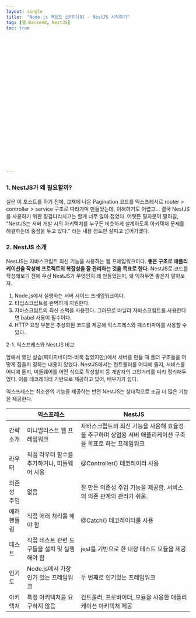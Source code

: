 ```yaml
---
layout: single
title:  "Node.js 백엔드 스터디(9) - NestJS 시작하기"
tag: [웹-Backend, NestJS]
toc: true 



























---
```


### 1. NestJS가 왜 필요할까?

실은 이 포스트를 하기 전에, 교재에 나온 Pagination 코드를 익스프레서르 router > controller > service 구조로 따라가며 만들었는데, 이해하기도 어렵고... 결국 NestJS를 사용하기 위한 징검다리치고는 할게 너무 많아 접었다. 어쨋든 필자분이 말하길, "NestJS는 서버 개발 시의 아키텍처를 누구든 비슷하게 설계하도록 아키텍처 문제를 해결하는데 중점을 두고 있다." 라는 내용 정도만 살피고 넘어가겠다.





### 2. NestJS 소개

NestJS는 자바스크립트 최신 기능을 사용하는 웹 프레임워크이다. **좋은 구조로 애플리케이션을 작성해 프로젝트의 복잡성을 잘 관리하는 것을 목표로 한다.** NestJS로 코드를 작성해보기 전에 우선 NestJS가 무엇인지 왜 만들었는지, 왜 익혀두면 좋은지 알아보자.

1. Node.js에서 실행하는 서버 사이드 프레임워크이다.
2. 타입스크립트를 완벽하게 지원한다.
3. 자바스크립트의 최신 스펙을 사용한다. 그러므로 바닐라 자바스크립트를 사용한다면 babel 사용이 필수이다.
4. HTTP 요청 부분은 추상화된 코드를 제공해 익스프레스와 패스티파이를 사용할 수 있다.



2-1. 익스프레스와 NestJS 비교

앞에서 했던 실습(페이지네이터-비록 접었지만;)에서 서버를 만들 때 폴더 구조들을 어떻게 잡을지 정하는 내용이 있었다. NestJS에서는 컨트롤러를 어디에 둘지, 서비스를 어디에 둘지, 미들웨어를 어떤 식으로 작성할지 등 개발자의 고민거리를 미리 정리해두었다. 이를 데코레이터 기반으로 제공하고 있어, 배우기가 쉽다.

익스프레스는 최소한의 기능을 제공하는 반면 NestJS는 상대적으로 조금 더 많은 기능을 제공한다.

|             | 익스프레스                                    | NestJS                                                       |
| ----------- | --------------------------------------------- | ------------------------------------------------------------ |
| 간략 소개   | 미니멀리스트 웹 프레임워크                    | 자바스크립트의 최신 기능을 사용해 효율성을 추구하며 상업용 서버 애플리케이션 구축을 목표로 하는 프레임워크 |
| 라우터      | 직접 라우터 함수를 추가하거나, 미들웨어 사용  | @Controller() 데코레이터 사용                                |
| 의존성 주입 | 없음                                          | 잘 만든 의존성 주입 기능을 제공함. 서비스의 의존 관계의 관리가 쉬움. |
| 에러 핸들링 | 직접 에러 처리를 해야 함                      | @Catch() 데코레이터를 사용                                   |
| 테스트      | 직접 테스트 관련 도구들을 설치 및 실행해야 함 | jest를 기반으로 한 내장 테스트 모듈을 제공                   |
| 인기도      | Node.js에서 가장 인기 있는 프레임워크         | 두 번째로 인기있는 프레임워크                                |
| 아키텍처    | 특정 아키텍처를 요구하지 않음                 | 컨트롤러, 프로바이더, 모듈을 사용한 애플리케이션 아키텍처 제공 |

